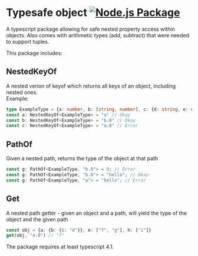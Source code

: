 # Typesafe object [![Node.js Package](https://github.com/lirannl/typesafe-object/actions/workflows/npm-publish.yml/badge.svg)](https://github.com/lirannl/typesafe-object/actions/workflows/npm-publish.yml)
A typescript package allowing for safe nested property access within objects. Also comes with arithmetic types (add, subtract) that were needed to support tuples.

This package includes:

## NestedKeyOf
A nested verion of keyof which returns all keys of an object, including nested ones.  
Example:
```ts
type ExampleType = {a: number, b: [string, number], c: {d: string, e: number}};
const a: NestedKeyOf<ExampleType> = "a" // Okay
const b: NestedKeyOf<ExampleType> = "b.0" // Okay
const c: NestedKeyOf<ExampleType> = "a.0" // Error
```

## PathOf
Given a nested path, returns the type of the object at that path
```ts
const g: PathOf<ExampleType, "b.0"> = 0; // Error
const g: PathOf<ExampleType, "b.0"> = "hello"; // Okay
const g: PathOf<ExampleType, "a"> = "hello"; // Error
```

## Get
A nested path getter - given an object and a path, will yield the type of the object and the given path
```ts
const obj = {a: {b: {c: "d"}}, e: ["f", "g"], h: ["i"]}
get(obj, "e.0") // "f"
```

The package requires at least typescript 4.1.
